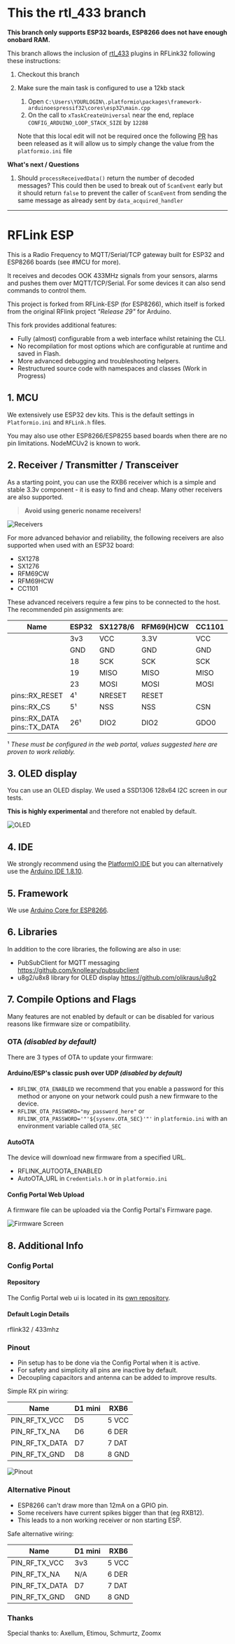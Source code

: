 # This the rtl_433 branch
    
**This branch only supports ESP32 boards, ESP8266 does not have enough onobard RAM.**

This branch allows the inclusion of [rtl_433](https://github.com/merbanan/rtl_433) plugins in RFLink32 following these instructions:

1. Checkout this branch
1. Make sure the main task is configured to use a 12kb stack
    1. Open `C:\Users\YOURLOGIN\.platformio\packages\framework-arduinoespressif32\cores\esp32\main.cpp`
    1. On the call to `xTaskCreateUniversal` near the end, replace `CONFIG_ARDUINO_LOOP_STACK_SIZE` by `12288`
    
    Note that this local edit will not be required once the following [PR](https://github.com/espressif/arduino-esp32/pull/5173) has been released as it will allow us to simply change the value from the `platformio.ini` file
    
**What's next / Questions**

1. Should `processReceivedData()` return the number of decoded messages? 
    This could then be used to break out of `ScanEvent` early but it should return `false` to prevent the caller of `ScanEvent` from sending the same message as already sent by `data_acquired_handler`  
    
----------

# RFLink ESP

This is a Radio Frequency to MQTT/Serial/TCP gateway built for ESP32 and ESP8266 boards (see #MCU for more).

It receives and decodes OOK 433MHz signals from your sensors, alarms and pushes them over MQTT/TCP/Serial.
For some devices it can also send commands to control them.

This project is forked from RFLink-ESP (for ESP8266), which itself is forked from the original RFlink project *"Release 29"* for Arduino.

This fork provides additional features:

- Fully (almost) configurable from a web interface whilst retaining the CLI.
- No recompilation for most options which are configurable at runtime and saved in Flash.
- More advanced debugging and troubleshooting helpers.
- Restructured source code with namespaces and classes (Work in Progress)

## 1. MCU

We extensively use ESP32 dev kits.
This is the default settings in `Platformio.ini` and `RFLink.h` files.

You may also use other ESP8266/ESP8255 based boards when there are no pin limitations. NodeMCUv2 is known to work.

## 2. Receiver / Transmitter / Transceiver

As a starting point, you can use the RXB6 receiver which is a simple and stable 3.3v component - it is easy to find and cheap.
Many other receivers are also supported.

> **Avoid using generic noname receivers!**

![Receivers](pictures/RFLink-ESP_Receivers.jpg "A picture that has six receivers of various makes lying in a rowS on the left. To the right is a single breadboard with an ESP and a RXB6 receiver wired up to it.")

For more advanced behavior and reliability, the following receivers are also supported when used with an ESP32 board:

- SX1278
- SX1276
- RFM69CW
- RFM69HCW
- CC1101

These advanced receivers require a few pins to be connected to the host.
The recommended pin assignments are:

|  Name         | ESP32 | SX1278/6 | RFM69(H)CW | CC1101 |
|---------------|-------|----------|------------|--------|
|               |  3v3  |   VCC    |  3.3V      | VCC    |
|               |  GND  |   GND    |  GND       | GND    |
|               |  18   |   SCK    |  SCK       | SCK    |
|               |  19   |   MISO   |  MISO      | MISO   |
|               |  23   |   MOSI   |  MOSI      | MOSI   |
| pins::RX_RESET|  4¹   |  NRESET  |  RESET     |        |
| pins::RX_CS   |  5¹   |   NSS    |  NSS       | CSN    |
| pins::RX_DATA<br/>pins::TX_DATA |  26¹  |   DIO2   |  DIO2      | GDO0   |

¹ *These must be configured in the web portal, values suggested here are proven to work reliably.*

## 3. OLED display

You can use an OLED display.
We used a SSD1306 128x64 I2C screen in our tests.

**This is highly experimental** and therefore not enabled by default.

![OLED](pictures/RFLink-ESP_OLED_2.jpg "A picture of a breadboard with an ESP and OLED display wired up. There is text showing on the OLED screen.")

## 4. IDE

We strongly recommend using the [PlatformIO IDE](https://platformio.org/install) but you can alternatively use the [Arduino IDE 1.8.10](https://www.arduino.cc/en/Guide/HomePage).

## 5. Framework

We use [Arduino Core for ESP8266](https://github.com/esp8266/Arduino).

## 6. Libraries

In addition to the core libraries, the following are also in use:

- PubSubClient for MQTT messaging https://github.com/knolleary/pubsubclient
- u8g2/u8x8 library for OLED display https://github.com/olikraus/u8g2

## 7. Compile Options and Flags

Many features are not enabled by default or can be disabled for various reasons like firmware size or compatibility.

### OTA *(disabled by default)*

There are 3 types of OTA to update your firmware:

#### Arduino/ESP's classic push over UDP *(disabled by default)*

- `RFLINK_OTA_ENABLED` we recommend that you enable a password for this method or anyone on your network could push a new firmware to the device.
- `RFLINK_OTA_PASSWORD="my_password_here"` or `RFLINK_OTA_PASSWORD='"'${sysenv.OTA_SEC}'"'` in `platformio.ini` with an environment variable called `OTA_SEC`

#### AutoOTA

The device will download new firmware from a specified URL.

- RFLINK_AUTOOTA_ENABLED
- AutoOTA_URL in `Credentials.h` or in `platformio.ini`

#### Config Portal Web Upload

A firmware file can be uploaded via the Config Portal's Firmware page.

![Firmware Screen](pictures/webui-firmware.png "A screen capture showing the Update via upload and the Update via HTTP URL sections from the Config Portal.")

## 8. Additional Info

### Config Portal

#### Repository

The Config Portal web ui is located in its [own repository](https://github.com/cpainchaud/rflink-webui).

#### Default Login Details

rflink32 / 433mhz

### Pinout

- Pin setup has to be done via the Config Portal when it is active.
- For safety and simplicity all pins are inactive by default.
- Decoupling capacitors and antenna can be added to improve results.

Simple RX pin wiring:

|  Name         | D1 mini | RXB6  |
|---------------|---------|-------|
| PIN_RF_TX_VCC |   D5    | 5 VCC |
| PIN_RF_TX_NA  |   D6    | 6 DER |
| PIN_RF_TX_DATA|   D7    | 7 DAT |
| PIN_RF_TX_GND |   D8    | 8 GND |

![Pinout](pictures/RFLink-ESP_Pinout.jpg "A picture of a breadboard with both an ESP and RXB6 receiver seated in and wired up together.")

### Alternative Pinout

- ESP8266 can't draw more than 12mA on a GPIO pin.
- Some receivers have current spikes bigger than that (eg RXB12).
- This leads to a non working receiver or non starting ESP.

Safe alternative wiring:

|  Name         | D1 mini | RXB6  |
|---------------|---------|-------|
| PIN_RF_TX_VCC |   3v3   | 5 VCC |
| PIN_RF_TX_NA  |   N/A   | 6 DER |
| PIN_RF_TX_DATA|   D7    | 7 DAT |
| PIN_RF_TX_GND |   GND   | 8 GND |

### Thanks

Special thanks to: Axellum, Etimou, Schmurtz, Zoomx
